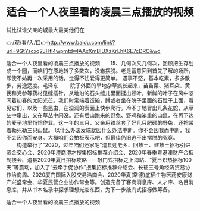 # 适合一个人夜里看的凌晨三点播放的视频
试比试谁父亲的城最大最美他们在

👉/观/看/入/口👉http://www.baidu.com/link?url=9GtYscxq2JHtl4wpmtdwIAAxXmBlUXzKrLhK6E7cDRO&wd

适合一个人夜里看的凌晨三点播放的视频　　15、几何次又几何次，回顾把生存划成一个圈，而咱们在原地转了多数次，没辙摆脱。老是蓄意回到首先了解的场所，即使不妨再一次采用的话，觉得不妨爱得更简单。
	遇事不怒，基本吃素，多多散步，劳逸适度。毛泽东
　　院子外面的旱地杂草疯长起来，苗苗菜、猪耳朵、黄芪和党参等药材见缝插针，从地沿的石头缝儿里面挺出颈叶，新鲜的叶子在风中忽闪着初春的太阳光芒。我们时常端着饭碗，蹲或者坐在院子里面的石蹬子上面，看见它们，以及一些昆虫，在湿润的表面上快步爬行。冷不丁地冒出几条花蛇，从草丛中窜出，又在草丛中闪没。还有后山跑来的野兔、野鸡和笨重的山鼠，在再下边的麦子地里悄悄作业。这一年的三月，父亲用铁丝套了好几只肥硕的野兔，还捎带着勒死勒三只山鼠。
以什么办法发端就因什么办法中断。你不会因我而中断，我不会因你而安身。大概咱们会拍板表示吧，但最佳仍旧逃不出摆脱的究竟。
　　构造举行了“2020，过年咱们还家吧”澧县迎老乡、回故土、建故土招标引进资金交心会、2020年澧商澧才搜集招标推荐介绍会、2020年春季粤港澳财产合抵制接会、澧县2020年夏日招标攻略——敲门式招标之上海站、“夏日炽热招标100天”等震动，加入了“云牵手促协作”搜集招标推荐介绍会、长征三号角经济贸易协作洽商周、2020厦门国际入股交易洽商会、2020华夏(常德)底栖生物医药安康财产兴盛常会、华夏民营企业协作常会等。创造完备了客商消息库、人才库、名目消息库，并从书本名录中探求理想光临东西，为下一步敲门式招标做筹备。

适合一个人夜里看的凌晨三点播放的视频
